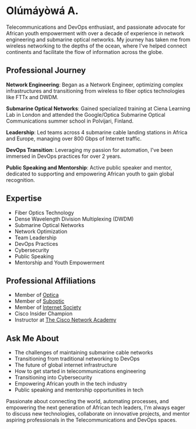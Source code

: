 # Olúmáyòwá A.

Telecommunications and DevOps enthusiast, and passionate advocate for African youth empowerment with over a decade of experience in network engineering and submarine optical networks. My journey has taken me from wireless networking to the depths of the ocean, where I've helped connect continents and facilitate the flow of information across the globe.

## Professional Journey

**Network Engineering**: Began as a Network Engineer, optimizing complex infrastructures and transitioning from wireless to fiber optics technologies like FTTx and DWDM.

**Submarine Optical Networks**: Gained specialized training at Ciena Learning Lab in London and attended the Google/Optica Submarine Optical Communications summer school in Polvijari, Finland.

**Leadership**: Led teams across 4 submarine cable landing stations in Africa and Europe, managing over 800 Gbps of Internet traffic.

**DevOps Transition**: Leveraging my passion for automation, I've been immersed in DevOps practices for over 2 years.

**Public Speaking and Mentorship**: Active public speaker and mentor, dedicated to supporting and empowering African youth to gain global recognition.

## Expertise

- Fiber Optics Technology
- Dense Wavelength Division Multiplexing (DWDM)
- Submarine Optical Networks
- Network Optimization
- Team Leadership
- DevOps Practices
- Cybersecurity
- Public Speaking
- Mentorship and Youth Empowerment

## Professional Affiliations

- Member of [Optica](https://www.optica.org/)
- Member of [Suboptic](https://suboptic.org/)
- Member of [Internet Society](https://www.internetsociety.org/)
- Cisco Insider Champion
- Instructor at [The Cisco Network Academy](https://netacad.com)

## Ask Me About

- The challenges of maintaining submarine cable networks
- Transitioning from traditional networking to DevOps
- The future of global internet infrastructure
- How to get started in telecommunications engineering
- Transitioning into Cybersecurity
- Empowering African youth in the tech industry
- Public speaking and mentorship opportunities in tech

Passionate about connecting the world, automating processes, and empowering the next generation of African tech leaders, I'm always eager to discuss new technologies, collaborate on innovative projects, and mentor aspiring professionals in the Telecommunications and DevOps spaces.